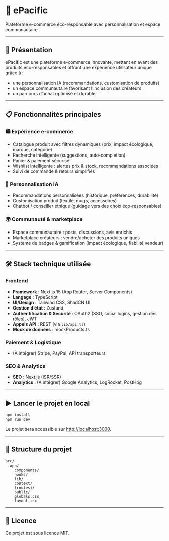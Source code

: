 # 🌱 ePacific

Plateforme e-commerce éco-responsable avec personnalisation et espace communautaire

---

## 🚀 Présentation

ePacific est une plateforme e-commerce innovante, mettant en avant des produits éco-responsables et offrant une expérience utilisateur unique grâce à :
- une personnalisation IA (recommandations, customisation de produits)
- un espace communautaire favorisant l’inclusion des créateurs
- un parcours d’achat optimisé et durable

---

## 📋 Fonctionnalités principales

### 🛍️ Expérience e-commerce

- Catalogue produit avec filtres dynamiques (prix, impact écologique, marque, catégorie)
- Recherche intelligente (suggestions, auto-complétion)
- Panier & paiement sécurisé
- Wishlist intelligente : alertes prix & stock, recommandations associées
- Suivi de commande & retours simplifiés

### 🤖 Personnalisation IA

- Recommandations personnalisées (historique, préférences, durabilité)
- Customisation produit (textile, mugs, accessoires)
- Chatbot / conseiller éthique (guidage vers des choix éco-responsables)

### 🌍 Communauté & marketplace

- Espace communautaire : posts, discussions, avis enrichis
- Marketplace créateurs : vendre/acheter des produits uniques
- Système de badges & gamification (impact écologique, fiabilité vendeur)

---

## 🛠️ Stack technique utilisée

### Frontend

- **Framework** : Next.js 15 (App Router, Server Components)
- **Langage** : TypeScript
- **UI/Design** : Tailwind CSS, ShadCN UI
- **Gestion d’état** : Zustand
- **Authentification & Sécurité** : OAuth2 (SSO, social logins, gestion des rôles), JWT
- **Appels API** : REST (via `lib/api.ts`)
- **Mock de données** : mockProducts.ts

### Paiement & Logistique

- (À intégrer) Stripe, PayPal, API transporteurs

### SEO & Analytics

- **SEO** : Next.js (ISR/SSR)
- **Analytics** : (À intégrer) Google Analytics, LogRocket, PostHog

---

## ▶️ Lancer le projet en local

```bash
npm install
npm run dev
```

Le projet sera accessible sur [http://localhost:3000](http://localhost:3000).

---

## 📁 Structure du projet

```
src/
  app/
    components/
    hooks/
    lib/
    context/
    (routes)/
    public/
    globals.css
    layout.tsx
```
---

## 📄 Licence

Ce projet est sous licence MIT.